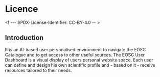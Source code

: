 # Licence

<! --- SPDX-License-Identifier: CC-BY-4.0  -- >

## Introduction

It is an AI-based user personalised environment to navigate the EOSC Catalogue and to get access to other useful sources. The EOSC User Dashboard is a visual display of users personal website space. Each user can define and design his own scientific profile and - based on it - receive resources tailored to their needs.


  